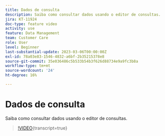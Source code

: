 ```yaml
---
title: Dados de consulta
description: Saiba como consultar dados usando o editor de consultas.
jira: KT-11924
doc-type: feature video
activity: use
feature: Data Management
team: Customer Care
role: User
level: Beginner
last-substantial-update: 2023-03-06T00:00:00Z
exl-id: 78a03e83-1546-4832-a6bf-2b35215378e8
source-git-commit: 35e036486c5b533b54b3f626d88734e9a9fc3b8a
workflow-type: tm+mt
source-wordcount: '24'
ht-degree: 16%

---
```


# Dados de consulta

Saiba como consultar dados usando o editor de consultas.

>[!VIDEO](https://video.tv.adobe.com/v/3415814?quality=12&learn=on){transcript=true}
